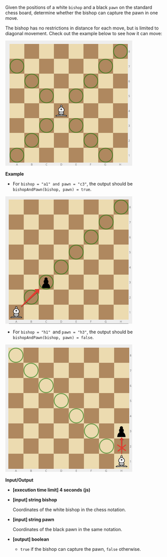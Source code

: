 Given the positions of a white `bishop` and a black `pawn` on the standard chess board, determine whether the bishop can capture the pawn in one move.

The bishop has no restrictions in distance for each move, but is limited to diagonal movement. Check out the example below to see how it can move:

![Chess Board](bishop.jpg)

**Example**

- For `bishop = "a1" and pawn = "c3"`, the output should be
`bishopAndPawn(bishop, pawn) = true`.

![Example](ex1.jpg)

- For `bishop = "h1" `and `pawn = "h3"`, the output should be
`bishopAndPawn(bishop, pawn) = false`.

![Example](ex2.jpg)

**Input/Output**

- **[execution time limit] 4 seconds (js)**

- **[input] string bishop**

    Coordinates of the white bishop in the chess notation.

- **[input] string pawn**

    Coordinates of the black pawn in the same notation.

- **[output] boolean**

    - `true` if the bishop can capture the pawn, `false` otherwise.
